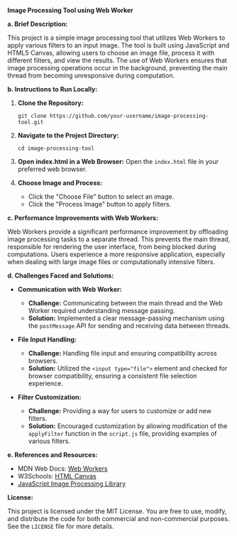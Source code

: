 **Image Processing Tool using Web Worker**

**a. Brief Description:**

This project is a simple image processing tool that utilizes Web Workers to apply various filters to an input image. The tool is built using JavaScript and HTML5 Canvas, allowing users to choose an image file, process it with different filters, and view the results. The use of Web Workers ensures that image processing operations occur in the background, preventing the main thread from becoming unresponsive during computation.

**b. Instructions to Run Locally:**

1. **Clone the Repository:**
   ```
   git clone https://github.com/your-username/image-processing-tool.git
   ```

2. **Navigate to the Project Directory:**
   ```
   cd image-processing-tool
   ```

3. **Open index.html in a Web Browser:**
   Open the `index.html` file in your preferred web browser.

4. **Choose Image and Process:**
   - Click the "Choose File" button to select an image.
   - Click the "Process Image" button to apply filters.

**c. Performance Improvements with Web Workers:**

Web Workers provide a significant performance improvement by offloading image processing tasks to a separate thread. This prevents the main thread, responsible for rendering the user interface, from being blocked during computations. Users experience a more responsive application, especially when dealing with large image files or computationally intensive filters.

**d. Challenges Faced and Solutions:**

- **Communication with Web Worker:**
  - **Challenge:** Communicating between the main thread and the Web Worker required understanding message passing.
  - **Solution:** Implemented a clear message-passing mechanism using the `postMessage` API for sending and receiving data between threads.

- **File Input Handling:**
  - **Challenge:** Handling file input and ensuring compatibility across browsers.
  - **Solution:** Utilized the `<input type="file">` element and checked for browser compatibility, ensuring a consistent file selection experience.

- **Filter Customization:**
  - **Challenge:** Providing a way for users to customize or add new filters.
  - **Solution:** Encouraged customization by allowing modification of the `applyFilter` function in the `script.js` file, providing examples of various filters.

**e. References and Resources:**

- MDN Web Docs: [Web Workers](https://developer.mozilla.org/en-US/docs/Web/API/Web_Workers_API)
- W3Schools: [HTML Canvas](https://www.w3schools.com/html/html5_canvas.asp)
- [JavaScript Image Processing Library](https://github.com/foo123/WSH/blob/master/ImageProcessingLibrary/ImageProcessing.js)

**License:**

This project is licensed under the MIT License. You are free to use, modify, and distribute the code for both commercial and non-commercial purposes. See the `LICENSE` file for more details.
